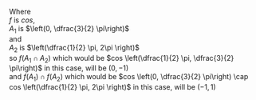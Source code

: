 Where  
$f$ is $cos$,  
$A_1$ is $\left(0, \dfrac{3}{2} \pi\right)$  
and  
$A_2$ is $\left(\dfrac{1}{2} \pi, 2\pi \right)$  
so $f(A_1 \cap A_2)$ which would be $cos \left(\dfrac{1}{2} \pi, \dfrac{3}{2} \pi\right)$ in this case, will be $(0, -1)$  
and $f(A_1) \cap f(A_2)$ which would be $cos \left(0, \dfrac{3}{2} \pi\right) \cap cos \left(\dfrac{1}{2} \pi, 2\pi \right)$ in this case, will be $(-1, 1)$